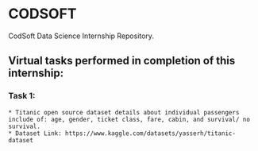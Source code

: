 # CODSOFT
CodSoft Data Science Internship Repository. 

## Virtual tasks performed in completion of this internship:

### Task 1:
    * Titanic open source dataset details about individual passengers include of: age, gender, ticket class, fare, cabin, and survival/ no survival. 
    * Dataset Link: https://www.kaggle.com/datasets/yasserh/titanic-dataset